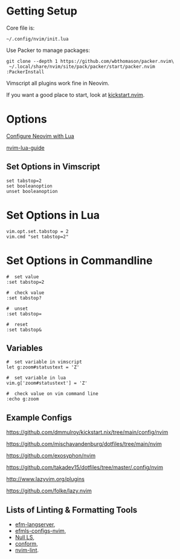 # Getting Setup

Core file is:

```
~/.config/nvim/init.lua
```

Use Packer to manage packages:

```
git clone --depth 1 https://github.com/wbthomason/packer.nvim\
 ~/.local/share/nvim/site/pack/packer/start/packer.nvim
:PackerInstall
```

Vimscript all plugins work fine in Neovim.

If you want a good place to start, look at [kickstart.nvim](https://github.com/nvim-lua/kickstart.nvim).

# Options

[Configure Neovim with Lua](https://vonheikemen.github.io/devlog/tools/configuring-neovim-using-lua/)

[nvim-lua-guide](https://github.com/nanotee/nvim-lua-guide)

## Set Options in Vimscript

```
set tabstop=2
set booleanoption
unset booleanoption
```

# Set Options in Lua

```
vim.opt.set.tabstop = 2
vim.cmd "set tabstop=2"
```

# Set Options in Commandline

```
#  set value
:set tabstop=2

#  check value
:set tabstop?

#  unset
:set tabstop=

#  reset
:set tabstop&
```

## Variables

```
#  set variable in vimscript
let g:zoom#statustext = 'Z'

#  set variable in lua
vim.g['zoom#statustext'] = 'Z'

#  check value on vim command line
:echo g:zoom
```

## Example Configs

https://github.com/dmmulroy/kickstart.nix/tree/main/config/nvim

https://github.com/mischavandenburg/dotfiles/tree/main/nvim

https://github.com/exosyphon/nvim

https://github.com/takadev15/dotfiles/tree/master/.config/nvim

http://www.lazyvim.org/plugins

https://github.com/folke/lazy.nvim

## Lists of Linting & Formatting Tools

- [efm-langserver](https://github.com/mattn/efm-langserver),
- [efmls-configs-nvim](https://github.com/creativenull/efmls-configs-nvim/blob/main/supported-linters-and-formatters.md),
- [Null LS](https://github.com/jose-elias-alvarez/null-ls.nvim/blob/main/doc/BUILTINS.md),
- [conform](https://github.com/stevearc/conform.nvim#formatters),
- [nvim-lint](https://github.com/mfussenegger/nvim-lint#available-linters).
